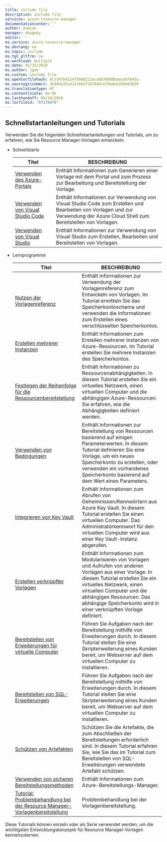 ```yaml
---
title: include file
description: include file
services: azure-resource-manager
documentationcenter: ''
author: mumian
manager: dougeby
editor: ''
ms.service: azure-resource-manager
ms.devlang: na
ms.topic: include
ms.tgt_pltfrm: na
ms.workload: multiple
ms.date: 01/15/2019
ms.author: jgao
ms.custom: include file
ms.openlocfilehash: 8c5347b412475b86222acabb76b88baaceb7645a
ms.sourcegitcommit: 3e98da33c41a7bbd724f644ce7dedee169eb5028
ms.translationtype: HT
ms.contentlocale: de-DE
ms.lasthandoff: 06/18/2019
ms.locfileid: "67178476"
---
```

## <a name="quickstarts-and-tutorials"></a>Schnellstartanleitungen und Tutorials

Verwenden Sie die folgenden Schnellstartanleitungen und Tutorials, um zu erfahren, wie Sie Resource Manager-Vorlagen entwickeln:

- Schnellstarts

    |Titel|BESCHREIBUNG|
    |------|-----|
    |[Verwenden des Azure-Portals](../articles/azure-resource-manager/resource-manager-quickstart-create-templates-use-the-portal.md)|Enthält Informationen zum Generieren einer Vorlage mit dem Portal und zum Prozess zur Bearbeitung und Bereitstellung der Vorlage.|
    |[Verwenden von Visual Studio Code](../articles/azure-resource-manager/resource-manager-quickstart-create-templates-use-visual-studio-code.md)|Enthält Informationen zur Verwendung von Visual Studio Code zum Erstellen und Bearbeiten von Vorlagen und zur Verwendung der Azure Cloud Shell zum Bereitstellen von Vorlagen.|
    |[Verwenden von Visual Studio](../articles/azure-resource-manager/vs-azure-tools-resource-groups-deployment-projects-create-deploy.md)|Enthält Informationen zur Verwendung von Visual Studio zum Erstellen, Bearbeiten und Bereitstellen von Vorlagen.|

- Lernprogramme

    |Titel|BESCHREIBUNG|
    |------|-----|
    |[Nutzen der Vorlagenreferenz](../articles/azure-resource-manager/resource-manager-tutorial-create-encrypted-storage-accounts.md)|Enthält Informationen zur Verwendung der Vorlagenreferenz zum Entwickeln von Vorlagen. Im Tutorial ermitteln Sie das Speicherkontoschema und verwenden die Informationen zum Erstellen eines verschlüsselten Speicherkontos.|
    |[Erstellen mehrerer Instanzen](../articles/azure-resource-manager/resource-manager-tutorial-create-multiple-instances.md)|Enthält Informationen zum Erstellen mehrerer Instanzen von Azure-Ressourcen. Im Tutorial erstellen Sie mehrere Instanzen des Speicherkontos.|
    |[Festlegen der Reihenfolge für die Ressourcenbereitstellung](../articles/azure-resource-manager/resource-manager-tutorial-create-templates-with-dependent-resources.md)|Enthält Informationen zu Ressourcenabhängigkeiten. In diesem Tutorial erstellen Sie ein virtuelles Netzwerk, einen virtuellen Computer und die abhängigen Azure-Ressourcen. Sie erfahren, wie die Abhängigkeiten definiert werden.|
    |[Verwenden von Bedingungen](../articles/azure-resource-manager/resource-manager-tutorial-use-conditions.md)|Enthält Informationen zur Bereitstellung von Ressourcen basierend auf einigen Parameterwerten. In diesem Tutorial definieren Sie eine Vorlage, um ein neues Speicherkonto zu erstellen, oder verwenden ein vorhandenes Speicherkonto basierend auf dem Wert eines Parameters.|
    |[Integrieren von Key Vault](../articles/azure-resource-manager/resource-manager-tutorial-use-key-vault.md)|Enthält Informationen zum Abrufen von Geheimnissen/Kennwörtern aus Azure Key Vault. In diesem Tutorial erstellen Sie einen virtuellen Computer.  Das Administratorkennwort für den virtuellen Computer wird aus einer Key Vault-Instanz abgerufen.|
    |[Erstellen verknüpfter Vorlagen](../articles/azure-resource-manager/resource-manager-tutorial-create-linked-templates.md)|Enthält Informationen zum Modularisieren von Vorlagen und Aufrufen von anderen Vorlagen aus einer Vorlage. In diesem Tutorial erstellen Sie ein virtuelles Netzwerk, einen virtuellen Computer und die abhängigen Ressourcen.  Das abhängige Speicherkonto wird in einer verknüpften Vorlage definiert. |
    |[Bereitstellen von Erweiterungen für virtuelle Computer](../articles/azure-resource-manager/resource-manager-tutorial-deploy-vm-extensions.md)|Führen Sie Aufgaben nach der Bereitstellung mithilfe von Erweiterungen durch. In diesem Tutorial stellen Sie eine Skripterweiterung eines Kunden bereit, um Webserver auf dem virtuellen Computer zu installieren. |
    |[Bereitstellen von SQL-Erweiterungen](../articles/azure-resource-manager/resource-manager-tutorial-deploy-sql-extensions-bacpac.md)|Führen Sie Aufgaben nach der Bereitstellung mithilfe von Erweiterungen durch. In diesem Tutorial stellen Sie eine Skripterweiterung eines Kunden bereit, um Webserver auf dem virtuellen Computer zu installieren. |
    |[Schützen von Artefakten](../articles/azure-resource-manager/resource-manager-tutorial-secure-artifacts.md)|Schützen Sie die Artefakte, die zum Abschließen der Bereitstellungen erforderlich sind. In diesem Tutorial erfahren Sie, wie Sie das im Tutorial zum Bereitstellen von SQL-Erweiterungen verwendete Artefakt schützen. |
    |[Verwenden von sicheren Bereitstellungsmethoden](../articles/azure-resource-manager/deployment-manager-tutorial.md)|Enthält Informationen zum Azure-Bereitstellungs-Manager. |
    |[Tutorial: Problembehandlung bei der Resource Manager-Vorlagenbereitstellung](../articles/azure-resource-manager/resource-manager-tutorial-troubleshoot.md)|Problembehandlung bei der Vorlagenbereitstellung.|

Diese Tutorials können einzeln oder als Serie verwendet werden, um die wichtigsten Entwicklungskonzepte für Resource Manager-Vorlagen kennenzulernen.
